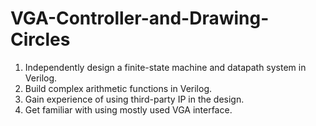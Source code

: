 # VGA-Controller-and-Drawing-Circles

1. Independently design a finite-state machine and datapath system in Verilog. 
2. Build complex arithmetic functions in Verilog. 
3. Gain experience of using third-party IP in the design.
4. Get familiar with using mostly used VGA interface.
